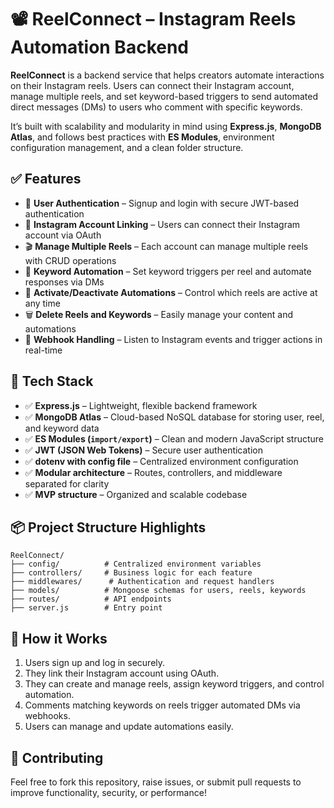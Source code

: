 # 📽️ ReelConnect – Instagram Reels Automation Backend

**ReelConnect** is a backend service that helps creators automate interactions on their Instagram reels. Users can connect their Instagram account, manage multiple reels, and set keyword-based triggers to send automated direct messages (DMs) to users who comment with specific keywords.

It’s built with scalability and modularity in mind using **Express.js**, **MongoDB Atlas**, and follows best practices with **ES Modules**, environment configuration management, and a clean folder structure.

## ✅ Features

- 🔑 **User Authentication** – Signup and login with secure JWT-based authentication  
- 📲 **Instagram Account Linking** – Users can connect their Instagram account via OAuth  
- 🎬 **Manage Multiple Reels** – Each account can manage multiple reels with CRUD operations  
- 🔑 **Keyword Automation** – Set keyword triggers per reel and automate responses via DMs  
- 🚦 **Activate/Deactivate Automations** – Control which reels are active at any time  
- 🗑️ **Delete Reels and Keywords** – Easily manage your content and automations  
- 📩 **Webhook Handling** – Listen to Instagram events and trigger actions in real-time

## 📂 Tech Stack

- ✅ **Express.js** – Lightweight, flexible backend framework  
- ✅ **MongoDB Atlas** – Cloud-based NoSQL database for storing user, reel, and keyword data  
- ✅ **ES Modules (`import/export`)** – Clean and modern JavaScript structure  
- ✅ **JWT (JSON Web Tokens)** – Secure user authentication  
- ✅ **dotenv with config file** – Centralized environment configuration  
- ✅ **Modular architecture** – Routes, controllers, and middleware separated for clarity  
- ✅ **MVP structure** – Organized and scalable codebase

## 📦 Project Structure Highlights

```
ReelConnect/
├── config/          # Centralized environment variables
├── controllers/     # Business logic for each feature
├── middlewares/      # Authentication and request handlers
├── models/          # Mongoose schemas for users, reels, keywords
├── routes/          # API endpoints
├── server.js        # Entry point
```

## 🚀 How it Works

1. Users sign up and log in securely.
2. They link their Instagram account using OAuth.
3. They can create and manage reels, assign keyword triggers, and control automation.
4. Comments matching keywords on reels trigger automated DMs via webhooks.
5. Users can manage and update automations easily.


## 📩 Contributing

Feel free to fork this repository, raise issues, or submit pull requests to improve functionality, security, or performance!

